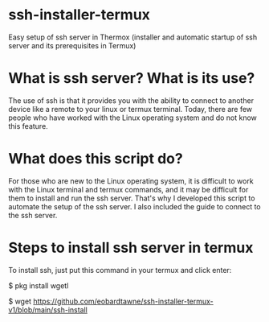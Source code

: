 # ssh-installer-termux
Easy setup of ssh server in Thermox (installer and automatic startup of ssh server and its prerequisites in Termux)

# What is ssh server? What is its use?
The use of ssh is that it provides you with the ability to connect to another device like a remote to your linux or termux terminal.
Today, there are few people who have worked with the Linux operating system and do not know this feature.

# What does this script do?

For those who are new to the Linux operating system, it is difficult to work with the Linux terminal and termux commands, and it may be difficult for them to install and run the ssh server.
That's why I developed this script to automate the setup of the ssh server.
I also included the guide to connect to the ssh server.

# Steps to install ssh server in termux

To install ssh, just put this command in your termux and click enter:

$ pkg install wgetl 

$ wget https://github.com/eobardtawne/ssh-installer-termux-v1/blob/main/ssh-install
